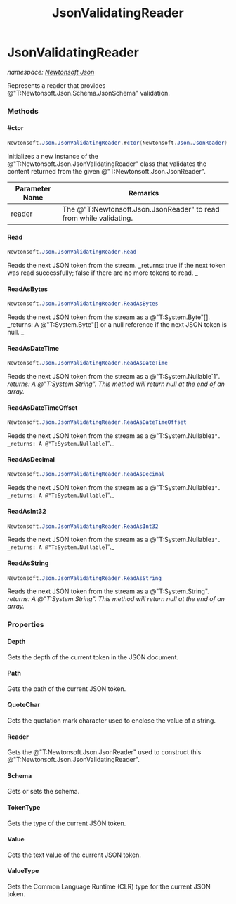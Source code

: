 ﻿---
title: JsonValidatingReader
---

# JsonValidatingReader
_namespace: [Newtonsoft.Json](N-Newtonsoft.Json.html)_

Represents a reader that provides @"T:Newtonsoft.Json.Schema.JsonSchema" validation.

### Methods

#### #ctor
```csharp
Newtonsoft.Json.JsonValidatingReader.#ctor(Newtonsoft.Json.JsonReader)
```
Initializes a new instance of the @"T:Newtonsoft.Json.JsonValidatingReader" class that
 validates the content returned from the given @"T:Newtonsoft.Json.JsonReader".

|Parameter Name|Remarks|
|--------------|-------|
|reader|The @"T:Newtonsoft.Json.JsonReader" to read from while validating.|


#### Read
```csharp
Newtonsoft.Json.JsonValidatingReader.Read
```
Reads the next JSON token from the stream.
_returns: 
            true if the next token was read successfully; false if there are no more tokens to read.
            _

#### ReadAsBytes
```csharp
Newtonsoft.Json.JsonValidatingReader.ReadAsBytes
```
Reads the next JSON token from the stream as a @"T:System.Byte"[].
_returns: 
            A @"T:System.Byte"[] or a null reference if the next JSON token is null.
            _

#### ReadAsDateTime
```csharp
Newtonsoft.Json.JsonValidatingReader.ReadAsDateTime
```
Reads the next JSON token from the stream as a @"T:System.Nullable`1".
_returns: A @"T:System.String". This method will return null at the end of an array._

#### ReadAsDateTimeOffset
```csharp
Newtonsoft.Json.JsonValidatingReader.ReadAsDateTimeOffset
```
Reads the next JSON token from the stream as a @"T:System.Nullable`1".
_returns: A @"T:System.Nullable`1"._

#### ReadAsDecimal
```csharp
Newtonsoft.Json.JsonValidatingReader.ReadAsDecimal
```
Reads the next JSON token from the stream as a @"T:System.Nullable`1".
_returns: A @"T:System.Nullable`1"._

#### ReadAsInt32
```csharp
Newtonsoft.Json.JsonValidatingReader.ReadAsInt32
```
Reads the next JSON token from the stream as a @"T:System.Nullable`1".
_returns: A @"T:System.Nullable`1"._

#### ReadAsString
```csharp
Newtonsoft.Json.JsonValidatingReader.ReadAsString
```
Reads the next JSON token from the stream as a @"T:System.String".
_returns: A @"T:System.String". This method will return null at the end of an array._



### Properties

#### Depth
Gets the depth of the current token in the JSON document.
#### Path
Gets the path of the current JSON token.
#### QuoteChar
Gets the quotation mark character used to enclose the value of a string.
#### Reader
Gets the @"T:Newtonsoft.Json.JsonReader" used to construct this @"T:Newtonsoft.Json.JsonValidatingReader".
#### Schema
Gets or sets the schema.
#### TokenType
Gets the type of the current JSON token.
#### Value
Gets the text value of the current JSON token.
#### ValueType
Gets the Common Language Runtime (CLR) type for the current JSON token.

